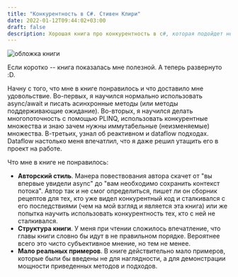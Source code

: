 ```yaml
---
title: "Конкурентность в C#. Стивен Клири"
date: 2022-01-12T09:44:02+03:00
draft: false
description: Хорошая книга про конкурентность в c#, которая подойдет не всем.
---
```



![обложка книги](/assets/images/book_3.png)

Если коротко -- книга показалась мне полезной.
А теперь развернуто :D. 

Начну с того, что мне в книге понравилось и что доставило мне удовольствие. Во-первых, я научился нормально использовать async/await и писать асинхронные методы (или методы поддерживающие ожидание). Во-вторых, я научился делать многопоточность с помощью PLINQ, использовать конкурентные множества и знаю зачем нужны иммутабельные (неизменяемые) множества. В-третьих, узнал об реактивном и dataflow подходах. Dataflow настолько меня впечатлил, что я даже решил утащить его в проект на работе.

Что мне в книге не понравилось:

- **Авторский стиль**.  Манера повествования автора скачет от "вы впервые увидели async" до "вам необходимо сохранить контекст потока". Автор так и не смог определиться, пишет ли он сборник рецептов для тех, кто уже видел конкурентный код и сталкивался с его последствиями (чем на мой взгляд и является эта книга) или же попытка научить использовать конкурентность тех, кто с ней не сталкивался.
- **Структура книги**. У меня при чтении сложилось впечатление, что главы книги словно бы идут в не правильном порядке. Вероятнее всего это чисто субъективное мнение, но тем не менее.
- **Мало реальных примеров**. В книге действительно мало примеров, которые были бы введены не для наглядности, а для демонстрации мощности приведенных методов и подходов.